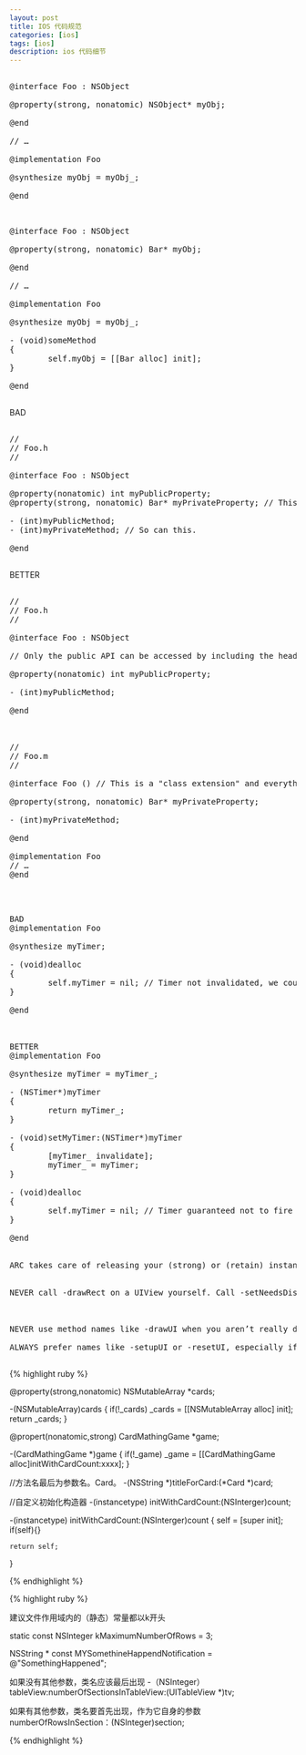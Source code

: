 ```yaml
---
layout: post
title: IOS 代码规范
categories: [ios]
tags: [ios]
description: ios 代码细节
---
```



<pre class="prettyPrint">

@interface Foo : NSObject
 
@property(strong, nonatomic) NSObject* myObj;
 
@end
 
// …
 
@implementation Foo
 
@synthesize myObj = myObj_;
 
@end

</pre>



<pre class="prettyPrint">

@interface Foo : NSObject
 
@property(strong, nonatomic) Bar* myObj;
 
@end
 
// …
 
@implementation Foo
 
@synthesize myObj = myObj_;
 
- (void)someMethod
{
        self.myObj = [[Bar alloc] init];
}
 
@end

</pre>


BAD

<pre class="prettyPrint">

//
// Foo.h
//
 
@interface Foo : NSObject
 
@property(nonatomic) int myPublicProperty;
@property(strong, nonatomic) Bar* myPrivateProperty; // This can be accessed by anyone who includes the header
 
- (int)myPublicMethod;
- (int)myPrivateMethod; // So can this.
 
@end

</pre>

BETTER

<pre class="prettyPrint">

//
// Foo.h
//
 
@interface Foo : NSObject
 
// Only the public API can be accessed by including the header
 
@property(nonatomic) int myPublicProperty;
 
- (int)myPublicMethod;
 
@end



//
// Foo.m
//
 
@interface Foo () // This is a "class extension" and everything declared in it is private, because it’s in the implementation file
 
@property(strong, nonatomic) Bar* myPrivateProperty;
 
- (int)myPrivateMethod;
 
@end
 
@implementation Foo
// …
@end

</pre>









<pre class="prettyPrint">


BAD
@implementation Foo
 
@synthesize myTimer;
 
- (void)dealloc
{
        self.myTimer = nil; // Timer not invalidated, we could get called back if the timer fires after we’re dealloced!
}
 
@end



BETTER
@implementation Foo
 
@synthesize myTimer = myTimer_;
 
- (NSTimer*)myTimer
{
        return myTimer_;
}
 
- (void)setMyTimer:(NSTimer*)myTimer
{
        [myTimer_ invalidate];
        myTimer_ = myTimer;
}
 
- (void)dealloc
{
        self.myTimer = nil; // Timer guaranteed not to fire after we’re gone! Still necessary under ARC.
}
 
@end


ARC takes care of releasing your (strong) or (retain) instance variables at -dealloc time, but it does it directly, rather than by calling your custom setters. So if your custom setters have other side effects (like invaliding timers) you must still make sure to invoke them yourself.


NEVER call -drawRect on a UIView yourself. Call -setNeedsDisplay.



NEVER use method names like -drawUI when you aren’t really drawing anything.

ALWAYS prefer names like -setupUI or -resetUI, especially if there’s the possibility the method can be called more than once.

</pre>


{% highlight ruby %}

@property(strong,nonatomic) NSMutableArray *cards;

-(NSMutableArray)cards
{
    if(!_cards) _cards = [[NSMutableArray alloc] init];
    return _cards;
}

@propert(nonatomic,strong) CardMathingGame *game;

-(CardMathingGame *)game
{
	if(!_game) _game = [[CardMathingGame alloc]initWithCardCount:xxxx];
}


//方法名最后为参数名。Card。
-(NSString *)titleForCard:(*Card *)card;

//自定义初始化构造器
-(instancetype) initWithCardCount:(NSInterger)count;

-(instancetype) initWithCardCount:(NSInterger)count
{
	self = [super init];
	if(self){}

	return self;

}

{% endhighlight %}


{% highlight ruby %}

建议文件作用域内的（静态）常量都以k开头

static const NSInteger kMaximumNumberOfRows = 3;

NSString * const MYSomethineHappendNotification = @"SomethingHappened";


如果没有其他参数，类名应该最后出现
-（NSInteger）tableView:numberOfSectionsInTableView:(UITableView *)tv;

如果有其他参数，类名要首先出现，作为它自身的参数
numberOfRowsInSection：(NSInteger)section;

{% endhighlight %}







